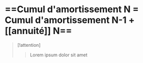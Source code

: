 # ==Cumul d'amortissement N = Cumul d'amortissement N-1 + [[annuité]] N==
> [!attention] 
> > Lorem ipsum dolor sit amet